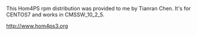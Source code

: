 This Hom4PS rpm distribution was provided to me by Tianran Chen.
It's for CENTOS7 and works in CMSSW_10_2_5.

http://www.hom4ps3.org
